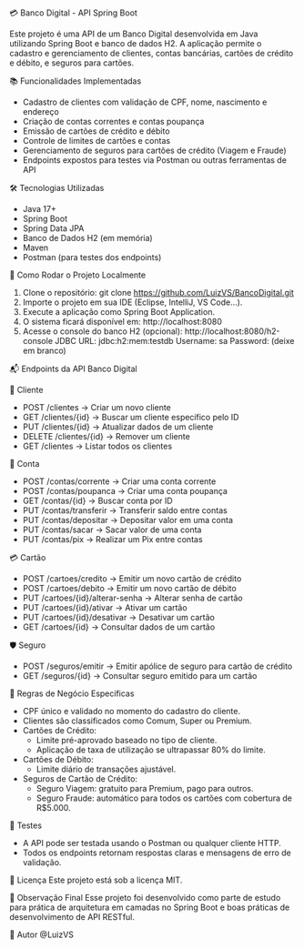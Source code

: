 💳 Banco Digital - API Spring Boot

Este projeto é uma API de um Banco Digital desenvolvida em Java utilizando Spring Boot e banco de dados H2.
A aplicação permite o cadastro e gerenciamento de clientes, contas bancárias, cartões de crédito e débito, e seguros para cartões.

📚 Funcionalidades Implementadas
* Cadastro de clientes com validação de CPF, nome, nascimento e endereço
* Criação de contas correntes e contas poupança
* Emissão de cartões de crédito e débito
* Controle de limites de cartões e contas
* Gerenciamento de seguros para cartões de crédito (Viagem e Fraude)
* Endpoints expostos para testes via Postman ou outras ferramentas de API

🛠️ Tecnologias Utilizadas
* Java 17+
* Spring Boot
* Spring Data JPA
* Banco de Dados H2 (em memória)
* Maven
* Postman (para testes dos endpoints)

🚀 Como Rodar o Projeto Localmente
1. Clone o repositório:
   git clone https://github.com/LuizVS/BancoDigital.git
2. Importe o projeto em sua IDE (Eclipse, IntelliJ, VS Code...).
3. Execute a aplicação como Spring Boot Application.
4. O sistema ficará disponível em:
   http://localhost:8080
5. Acesse o console do banco H2 (opcional):
   http://localhost:8080/h2-console
   JDBC URL: jdbc:h2:mem:testdb
   Username: sa
   Password: (deixe em branco)

📬 Endpoints da API Banco Digital

📄 Cliente
* POST /clientes → Criar um novo cliente
* GET /clientes/{id} → Buscar um cliente específico pelo ID
* PUT /clientes/{id} → Atualizar dados de um cliente
* DELETE /clientes/{id} → Remover um cliente
* GET /clientes → Listar todos os clientes

🏦 Conta
* POST /contas/corrente → Criar uma conta corrente
* POST /contas/poupanca → Criar uma conta poupança
* GET /contas/{id} → Buscar conta por ID
* PUT /contas/transferir → Transferir saldo entre contas
* PUT /contas/depositar → Depositar valor em uma conta
* PUT /contas/sacar → Sacar valor de uma conta
* PUT /contas/pix → Realizar um Pix entre contas

💳 Cartão
* POST /cartoes/credito → Emitir um novo cartão de crédito
* POST /cartoes/debito → Emitir um novo cartão de débito
* PUT /cartoes/{id}/alterar-senha → Alterar senha de cartão
* PUT /cartoes/{id}/ativar → Ativar um cartão
* PUT /cartoes/{id}/desativar → Desativar um cartão
* GET /cartoes/{id} → Consultar dados de um cartão

🛡️ Seguro
* POST /seguros/emitir → Emitir apólice de seguro para cartão de crédito
* GET /seguros/{id} → Consultar seguro emitido para um cartão

🧩 Regras de Negócio Específicas
* CPF único e validado no momento do cadastro do cliente.
* Clientes são classificados como Comum, Super ou Premium.
* Cartões de Crédito:
  * Limite pré-aprovado baseado no tipo de cliente.
  * Aplicação de taxa de utilização se ultrapassar 80% do limite.
* Cartões de Débito:
  * Limite diário de transações ajustável.
* Seguros de Cartão de Crédito:
  * Seguro Viagem: gratuito para Premium, pago para outros.
  * Seguro Fraude: automático para todos os cartões com cobertura de R$5.000.

🧪 Testes
* A API pode ser testada usando o Postman ou qualquer cliente HTTP.
* Todos os endpoints retornam respostas claras e mensagens de erro de validação.

📄 Licença
Este projeto está sob a licença MIT.

🎯 Observação Final
Esse projeto foi desenvolvido como parte de estudo para prática de arquitetura em camadas no Spring Boot e boas práticas de desenvolvimento de API RESTful.

👤 Autor
@LuizVS

